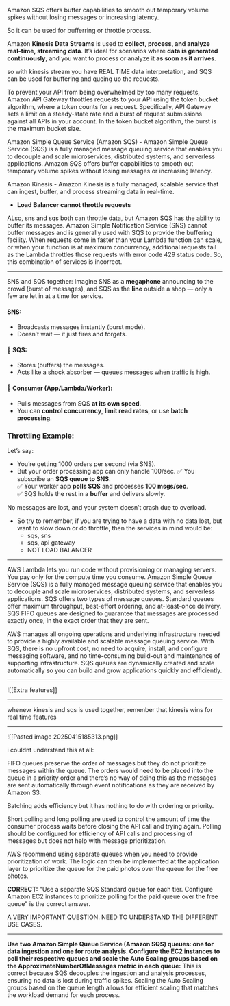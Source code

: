 
Amazon SQS offers buffer capabilities to smooth out temporary volume spikes without losing messages or increasing latency.

So it can be used for bufferring or throttle process.

Amazon **Kinesis Data Streams** is used to **collect, process, and analyze real-time, streaming data**. It’s ideal for scenarios where **data is generated continuously**, and you want to process or analyze it **as soon as it arrives**.

so with kinesis stream you have REAL TIME data interpretation, and SQS can be used for buffering and queing up the requests.


To prevent your API from being overwhelmed by too many requests, Amazon API Gateway throttles requests to your API using the token bucket algorithm, where a token counts for a request. Specifically, API Gateway sets a limit on a steady-state rate and a burst of request submissions against all APIs in your account. In the token bucket algorithm, the burst is the maximum bucket size.

Amazon Simple Queue Service (Amazon SQS) - Amazon Simple Queue Service (SQS) is a fully managed message queuing service that enables you to decouple and scale microservices, distributed systems, and serverless applications. Amazon SQS offers buffer capabilities to smooth out temporary volume spikes without losing messages or increasing latency.

Amazon Kinesis - Amazon Kinesis is a fully managed, scalable service that can ingest, buffer, and process streaming data in real-time.


- **Load Balancer cannot throttle requests**



ALso, sns and sqs both can throttle data, but 
Amazon SQS has the ability to buffer its messages. Amazon Simple Notification Service (SNS) cannot buffer messages and is generally used with SQS to provide the buffering facility. When requests come in faster than your Lambda function can scale, or when your function is at maximum concurrency, additional requests fail as the Lambda throttles those requests with error code 429 status code. So, this combination of services is incorrect.



---
SNS and SQS together:
Imagine SNS as a **megaphone** announcing to the crowd (burst of messages), and SQS as the **line** outside a shop — only a few are let in at a time for service.

#### **SNS**:

- Broadcasts messages instantly (burst mode).
- Doesn’t wait — it just fires and forgets.
#### 🔸 **SQS**:
- Stores (buffers) the messages.
- Acts like a shock absorber — queues messages when traffic is high.
#### 🔸 **Consumer (App/Lambda/Worker)**:
- Pulls messages from SQS **at its own speed**.
- You can **control concurrency**, **limit read rates**, or use **batch processing**.

### Throttling Example:

Let’s say:
- You’re getting 1000 orders per second (via SNS).
- But your order processing app can only handle 100/sec.
✅ You subscribe an **SQS queue to SNS**.  
✅ Your worker app **polls SQS** and processes **100 msgs/sec**.  
✅ SQS holds the rest in a **buffer** and delivers slowly.

No messages are lost, and your system doesn’t crash due to overload.



- So try to remember, if you are trying to have a data with no data lost, but want to slow down or do throttle, then the services in mind would be:
	- sqs, sns
	- sqs, api gateway
	- NOT LOAD BALANCER


---


AWS Lambda lets you run code without provisioning or managing servers. You pay only for the compute time you consume. Amazon Simple Queue Service (SQS) is a fully managed message queuing service that enables you to decouple and scale microservices, distributed systems, and serverless applications. SQS offers two types of message queues. Standard queues offer maximum throughput, best-effort ordering, and at-least-once delivery. SQS FIFO queues are designed to guarantee that messages are processed exactly once, in the exact order that they are sent.

AWS manages all ongoing operations and underlying infrastructure needed to provide a highly available and scalable message queuing service. With SQS, there is no upfront cost, no need to acquire, install, and configure messaging software, and no time-consuming build-out and maintenance of supporting infrastructure. SQS queues are dynamically created and scale automatically so you can build and grow applications quickly and efficiently.


---


![[Extra features]]



---

whenevr kinesis and sqs is used together, remenber that kinesis wins for real time features


---


![[Pasted image 20250415185313.png]]


i couldnt understand this at all:


FIFO queues preserve the order of messages but they do not prioritize messages within the queue. The orders would need to be placed into the queue in a priority order and there’s no way of doing this as the messages are sent automatically through event notifications as they are received by Amazon S3.


Batching adds efficiency but it has nothing to do with ordering or priority.

Short polling and long polling are used to control the amount of time the consumer process waits before closing the API call and trying again. Polling should be configured for efficiency of API calls and processing of messages but does not help with message prioritization.

AWS recommend using separate queues when you need to provide prioritization of work. The logic can then be implemented at the application layer to prioritize the queue for the paid photos over the queue for the free photos.

**CORRECT:** "Use a separate SQS Standard queue for each tier. Configure Amazon EC2 instances to prioritize polling for the paid queue over the free queue" is the correct answer.


A VERY IMPORTANT QUESTION. NEED TO UNDERSTAND THE DIFFERENT USE CASES.

---

**Use two Amazon Simple Queue Service (Amazon SQS) queues: one for data ingestion and one for route analysis. Configure the EC2 instances to poll their respective queues and scale the Auto Scaling groups based on the ApproximateNumberOfMessages metric in each queue:** This is correct because SQS decouples the ingestion and analysis processes, ensuring no data is lost during traffic spikes. Scaling the Auto Scaling groups based on the queue length allows for efficient scaling that matches the workload demand for each process.